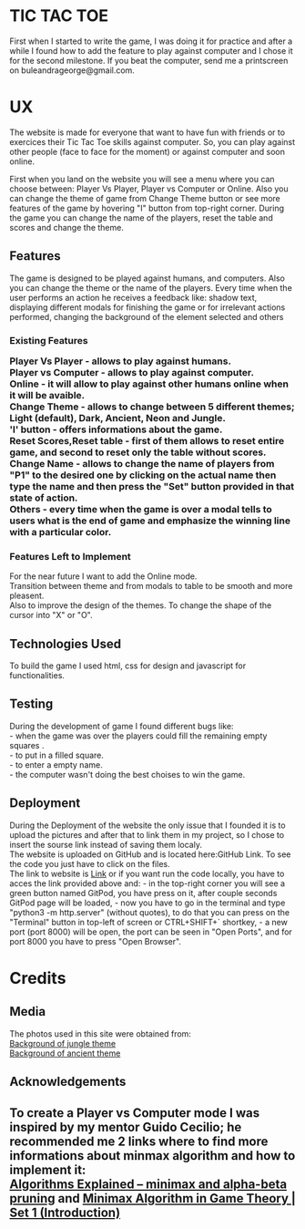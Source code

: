 <h1>TIC TAC TOE</h1>
<p>First when I started to write the game, I was doing it for practice and after a while I found how to add the feature to play
against computer and I chose it for the second milestone.
If you beat the computer, send me a printscreen on buleandrageorge@gmail.com.
</p>

<h1>UX</h1>
<p>The website is made for everyone that want to have fun with friends or to exercices their Tic Tac Toe skills against computer.
So, you can play against other people (face to face for the moment) or against computer and soon online.

First when you land on the website you will see a menu where you can choose between: Player Vs Player, Player vs Computer or Online.
Also you can change the theme of game from Change Theme button or see more features of the game by hovering "I" button from top-right corner.
During the game you can change the name of the players, reset the table and scores and change the theme.</p>
<h2>Features</h2>
 The game is designed to be played against humans, and computers. Also you can change the theme or the name of the players.
 Every time when the user performs an action he receives a feedback like: shadow text, displaying different modals for finishing the game or for irrelevant actions performed, changing the background of the element selected and others
<h3>Existing Features
<p>
<strong>Player Vs Player</strong> - allows to play against humans.<br>
<strong>Player vs Computer </strong> - allows to play against computer.<br>
<strong>Online </strong> - it will allow to play against other humans online when it will be avaible.<br>
<strong>Change Theme </strong>- allows to change between 5 different themes; Light (default), Dark, Ancient, Neon and Jungle.<br>
<strong>'I' button </strong> - offers informations about the game.<br>
<strong>Reset Scores,Reset table </strong> - first of them allows to reset entire game, and second to reset only the table without scores.<br>
<strong>Change Name  </strong>- allows to change the name of players from "P1" to the desired one by clicking on the actual name then type the name and then press the "Set" button provided in that state of action.<br>
<strong>Others </strong>- every time when the game is over a modal tells to users what is the end of game and emphasize the winning line with a particular color.
</p>

<h3>Features Left to Implement </h3>
<p>For the near future I want to add the Online mode.<br>
   Transition between theme and from modals to table to be smooth and more pleasent.<br>
   Also to improve the design of the themes.
   To change the shape of the cursor into "X" or "O".
</p>
<h2>Technologies Used</h2>

To build the game I used html, css for design and javascript for functionalities.

<h2>Testing</h2>
 <p>During the development of game I found different bugs like:<br>
 - when the game was over the players could fill the remaining empty squares .<br>
 - to put in a filled square.<br>
 - to enter a empty name.<br>
 - the computer wasn't doing the best choises to win the game.<br>
</p>
<h2>Deployment</h2>
<p> During the Deployment of the website the only issue that I founded it is to upload the pictures and after that to link them
in my project, so I chose to insert the sourse link instead of saving them localy. <br>
The website is uploaded on GitHub and is located here:<a src='https://github.com/BuleandraGeorge/Tic-tac-toe'>GitHub Link</a>.
To see the code you just have to click on the files.<br>
 The link to website is <a href='https://buleandrageorge.github.io/Tic-tac-toe/'>Link</a> or if you want run the code locally, you have to acces the link provided above and:
- in the top-right corner you will see a green button named GitPod, you have press on it, after couple seconds GitPod page will be loaded,
- now you have to go in the terminal and type "python3 -m http.server" (without quotes), to do that you can press on the "Terminal" button in top-left of screen or CTRL+SHIFT+` shortkey,
- a new port (port 8000) will be open, the port can be seen in "Open Ports", and for port 8000 you have to press "Open Browser".
</p>

<h1>Credits</h1>

<h2>Media</h2>
<p>The photos used in this site were obtained from:<br>
<a href='https://i.ytimg.com/vi/rufWuHkmohY/maxresdefault.jpg'>Background of jungle theme</a><br>
<a href='https://i.pinimg.com/originals/83/17/83/831783ba0ce34bd5aea083a2bfa63233.jpg'>Background of ancient theme</a></p>
<h2>Acknowledgements<h2>
<p>To create a Player vs Computer mode I was inspired by my mentor Guido Cecilio; he recommended me 2 links where to find more
informations about minmax algorithm and how to implement it:<br><a href='https://www.youtube.com/watch?v=l-hh51ncgDI'>Algorithms Explained – minimax and alpha-beta pruning</a> and <a href=https://www.geeksforgeeks.org/minimax-algorithm-in-game-theory-set-1-introduction/;>Minimax Algorithm in Game Theory | Set 1 (Introduction)</a>
</p>